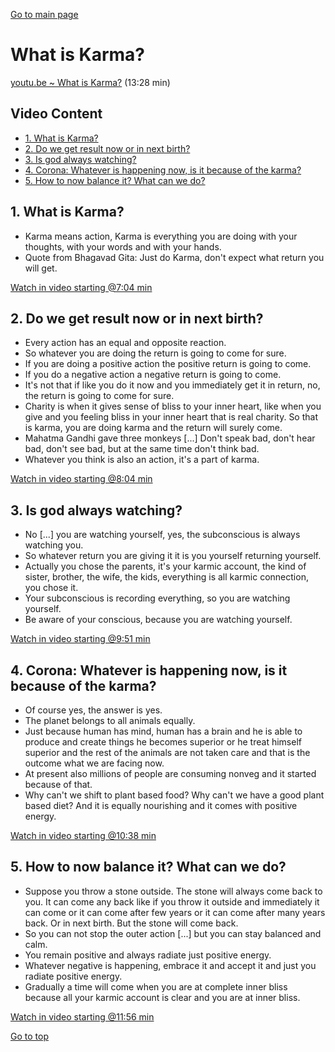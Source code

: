 [Go to main page](README.md#top)

<h1 id="top">What is Karma?</h1>

[youtu.be ~ What is Karma?](https://youtu.be/GoBj68WvnVU) (13:28 min)

## Video Content <!-- omit in toc -->

- [1. What is Karma?](#1-what-is-karma)
- [2. Do we get result now or in next birth?](#2-do-we-get-result-now-or-in-next-birth)
- [3. Is god always watching?](#3-is-god-always-watching)
- [4. Corona: Whatever is happening now, is it because of the karma?](#4-corona-whatever-is-happening-now-is-it-because-of-the-karma)
- [5. How to now balance it? What can we do?](#5-how-to-now-balance-it-what-can-we-do)

## 1. What is Karma?

- Karma means action, Karma is everything you are doing with your thoughts, with your words and with your hands.
- Quote from Bhagavad Gita: Just do Karma, don't expect what return you will get.

[Watch in video starting @7:04 min]()

## 2. Do we get result now or in next birth?

- Every action has an equal and opposite reaction.
- So whatever you are doing the return is going to come for sure.
- If you are doing a positive action the positive return is going to come.
- If you do a negative action a negative return is going to come.
- It's not that if like you do it now and you immediately get it in return, no, the return is going to come for sure.
- Charity is when it gives sense of bliss to your inner heart, like when you give and you feeling bliss in your inner heart that is real charity. So that is karma, you are doing karma and the return will surely come.
- Mahatma Gandhi gave three monkeys [...] Don't speak bad, don't hear bad, don't see bad, but at the same time don't think bad.
- Whatever you think is also an action, it's a part of karma.

[Watch in video starting @8:04 min]()

## 3. Is god always watching?

- No [...] you are watching yourself, yes, the subconscious is always watching you.
- So whatever return you are giving it it is you yourself returning yourself.
- Actually you chose the parents, it's your karmic account, the kind of sister, brother, the wife, the kids, everything is all karmic connection, you chose it.
- Your subconscious is recording everything, so you are watching yourself.
- Be aware of your conscious, because you are watching yourself.

[Watch in video starting @9:51 min]()

## 4. Corona: Whatever is happening now, is it because of the karma?

- Of course yes, the answer is yes.
- The planet belongs to all animals equally.
- Just because human has mind, human has a brain and he is able to produce and create things he becomes superior or he treat himself superior and the rest of the animals are not taken care and that is the outcome what we are facing now.
- At present also millions of people are consuming nonveg and it started because of that.
- Why can't we shift to plant based food? Why can't we have a good plant based diet? And it is equally nourishing and it comes with positive energy.

[Watch in video starting @10:38 min]()

## 5. How to now balance it? What can we do?

- Suppose you throw a stone outside. The stone will always come back to you. It can come any back like if you throw it outside and immediately it can come or it can come after few years or it can come after many years back. Or in next birth. But the stone will come back.
- So you can not stop the outer action [...] but you can stay balanced and calm.
- You remain positive and always radiate just positive energy.
- Whatever negative is happening, embrace it and accept it and just you radiate positive energy.
- Gradually a time will come when you are at complete inner bliss because all your karmic account is clear and you are at inner bliss.

[Watch in video starting @11:56 min]()

[Go to top](#top)
